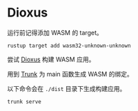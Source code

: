 # Dioxus

运行前记得添加 WASM 的 target。
```shell
rustup target add wasm32-unknown-unknown
```

尝试 [Dioxus](https://github.com/DioxusLabs/dioxus) 构建 WASM 应用。

用到 [Trunk](https://trunkrs.dev/) 为 main 函数生成 WASM 的绑定。

以下命令会在 `./dist` 目录下生成构建应用。

```shell
trunk serve
```